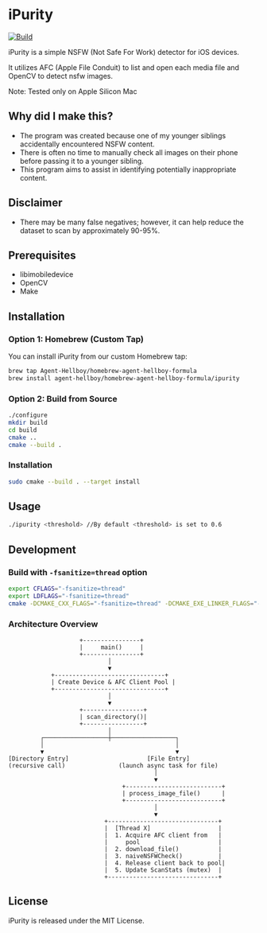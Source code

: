 # iPurity

[![Build](https://github.com/Agent-Hellboy/iPurity/actions/workflows/c-cpp.yml/badge.svg)](https://github.com/Agent-Hellboy/iPurity/actions/workflows/c-cpp.yml)

iPurity is a simple NSFW (Not Safe For Work) detector for iOS devices.

It utilizes AFC (Apple File Conduit) to list and open each media file and OpenCV to detect nsfw images. 

Note: Tested only on Apple Silicon Mac

## Why did I make this?
- The program was created because one of my younger siblings accidentally encountered NSFW content.
- There is often no time to manually check all images on their phone before passing it to a younger sibling.
- This program aims to assist in identifying potentially inappropriate content.

## Disclaimer
- There may be many false negatives; however, it can help reduce the dataset to scan by approximately 90-95%.

## Prerequisites

- libimobiledevice
- OpenCV    
- Make 

## Installation

### Option 1: Homebrew (Custom Tap)

You can install iPurity from our custom Homebrew tap:

```bash
brew tap Agent-Hellboy/homebrew-agent-hellboy-formula
brew install agent-hellboy/homebrew-agent-hellboy-formula/ipurity
```

### Option 2: Build from Source
```bash
./configure
mkdir build
cd build
cmake ..
cmake --build .
```

### Installation
```bash
sudo cmake --build . --target install
```

## Usage

```bash 
./ipurity <threshold> //By default <threshold> is set to 0.6
```

## Development

### Build with `-fsanitize=thread` option

```bash
export CFLAGS="-fsanitize=thread"
export LDFLAGS="-fsanitize=thread"
cmake -DCMAKE_CXX_FLAGS="-fsanitize=thread" -DCMAKE_EXE_LINKER_FLAGS="-fsanitize=thread" ..
```

### Architecture Overview
```
                    +----------------+
                    |     main()     |
                    +----------------+
                            │
                            ▼
            +-------------------------------+
            | Create Device & AFC Client Pool |
            +-------------------------------+
                            │
                            ▼
                    +-----------------+
                    | scan_directory()|
                    +-----------------+
                            │
         ┌──────────────────┼──────────────────┐
         │                                     │
         ▼                                     ▼
[Directory Entry]                      [File Entry]
(recursive call)               (launch async task for file)
                                         │
                                         ▼
                                +---------------------------+
                                | process_image_file()      |
                                +---------------------------+
                                         │
                                         ▼
                           +-------------------------------+
                           |  [Thread X]                   |
                           |  1. Acquire AFC client from   |
                           |     pool                      |
                           |  2. download_file()           |
                           |  3. naiveNSFWCheck()          |
                           |  4. Release client back to pool|
                           |  5. Update ScanStats (mutex)  |
                           +-------------------------------+
```

## License  

iPurity is released under the MIT License.


